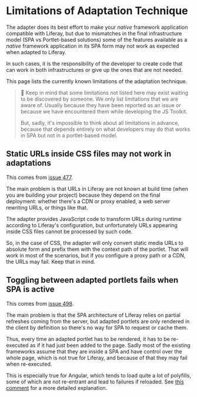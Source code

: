# Limitations of Adaptation Technique

The adapter does its best effort to make your _native_ framework application
compatible with Liferay, but due to mismatches in the final infrastructure
model (SPA vs Portlet-based solutions) some of the features available as a
_native_ framework application in its SPA form may not work as expected when
adapted to Liferay.

In such cases, it is the responsibility of the developer to create code that
can work in both infrastructures or give up the ones that are not needed.

This page lists the currently known limitations of the adaptation technique.

> 👀 Keep in mind that some limitations not listed here may exist waiting to be
> discovered by someone. We only list limitations that we are aware of. Usually
> because they have been reported as an issue or because we have encountered
> them while developing the JS Toolkit.
>
> But, sadly, it's impossible to think about all limitations in advance,
> because that depends entirely on what developers may do that works in SPA but
> not in a portlet-based model.

## Static URLs inside CSS files may not work in adaptations

This comes from [issue
477](https://github.com/liferay/liferay-js-toolkit/issues/477).

The main problem is that URLs in Liferay are not known at build time (when you
are building your project) because they depend on the final deployment: whether
there's a CDN or proxy enabled, a web server rewriting URLs, or things like
that.

The adapter provides JavaScript code to transform URLs during runtime according
to Liferay's configuration, but unfortunately URLs appearing inside CSS files
cannot be processed by such code.

So, in the case of CSS, the adapter will only convert static media URLs to
absolute form and prefix them with the context path of the portlet. That will
work in most of the scenarios, but if you configure a proxy path or a CDN, the
URLs may fail. Keep that in mind.

## Toggling between adapted portlets fails when SPA is active

This comes from [issue
498](https://github.com/liferay/liferay-js-toolkit/issues/498).

The main problem is that the SPA architecture of Liferay relies on partial
refreshes coming from the server, but adapted portlets are only rendered in the
client by definition so there's no way for SPA to request or cache them.

Thus, every time an adapted portlet has to be rendered, it has to be
re-executed as if it had just been added to the page. Sadly most of the
existing frameworks assume that they are inside a SPA and have control over the
whole page, which is not true for Liferay, and because of that they may fail
when re-executed.

This is especially true for Angular, which tends to load quite a lot of
polyfills, some of which are not re-entrant and lead to failures if reloaded.
See 
[this comment](https://github.com/liferay/liferay-js-toolkit/issues/498#issuecomment-579696947)
for a more detailed explanation.
